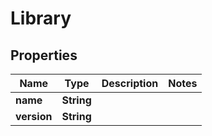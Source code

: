 
# Library

## Properties
Name | Type | Description | Notes
------------ | ------------- | ------------- | -------------
**name** | **String** |  | 
**version** | **String** |  | 



